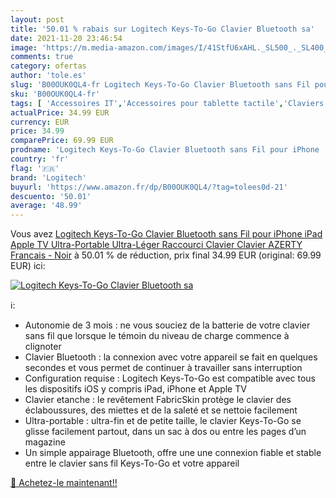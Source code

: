 ```yaml
---
layout: post
title: '50.01 % rabais sur Logitech Keys-To-Go Clavier Bluetooth sa'
date: 2021-11-20 23:46:54
image: 'https://m.media-amazon.com/images/I/41StfU6xAHL._SL500_._SL400_.jpg'
comments: true
category: ofertas
author: 'tole.es'
slug: 'B00OUK0QL4-fr Logitech Keys-To-Go Clavier Bluetooth sans Fil pour iPhone...'
sku: 'B00OUK0QL4-fr'
tags: [ 'Accessoires IT','Accessoires pour tablette tactile','Claviers','Claviers pour tablette tactile','Claviers, souris et tablettes','Informatique','logitech', ]
actualPrice: 34.99 EUR
currency: EUR
price: 34.99
comparePrice: 69.99 EUR
prodname: 'Logitech Keys-To-Go Clavier Bluetooth sans Fil pour iPhone  iPad  Apple TV  Ultra-Portable  Ultra-Léger  Raccourci Clavier  Clavier AZERTY Francais - Noir'
country: 'fr'
flag: '🇫🇷'
brand: 'Logitech'
buyurl: 'https://www.amazon.fr/dp/B00OUK0QL4/?tag=tolees0d-21'
descuento: '50.01'
average: '48.99'
---
```


Vous avez [Logitech Keys-To-Go Clavier Bluetooth sans Fil pour iPhone  iPad  Apple TV  Ultra-Portable  Ultra-Léger  Raccourci Clavier  Clavier AZERTY Francais - Noir](https://www.amazon.fr/dp/B00OUK0QL4/?tag=tolees0d-21)  à  50.01 % de réduction, prix final  34.99 EUR (original: 69.99 EUR) ici:

[![Logitech Keys-To-Go Clavier Bluetooth sa](https://m.media-amazon.com/images/I/41StfU6xAHL._SL500_._SL400_.jpg)](https://www.amazon.fr/dp/B00OUK0QL4/?tag=tolees0d-21)

ℹ️:

- Autonomie de 3 mois : ne vous souciez de la batterie de votre clavier sans fil que lorsque le témoin du niveau de charge commence à clignoter
- Clavier Bluetooth : la connexion avec votre appareil se fait en quelques secondes et vous permet de continuer à travailler sans interruption
- Configuration requise : Logitech Keys-To-Go est compatible avec tous les dispositifs iOS y compris iPad, iPhone et Apple TV
- Clavier etanche : le revêtement FabricSkin protège le clavier des éclaboussures, des miettes et de la saleté et se nettoie facilement
- Ultra-portable : ultra-fin et de petite taille, le clavier Keys-To-Go se glisse facilement partout, dans un sac à dos ou entre les pages d’un magazine
- Un simple appairage Bluetooth, offre une une connexion fiable et stable entre le clavier sans fil Keys-To-Go et votre appareil

[🛒 Achetez-le maintenant!!](https://www.amazon.fr/dp/B00OUK0QL4/?tag=tolees0d-21)
